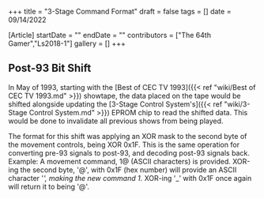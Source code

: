 +++
title = "3-Stage Command Format"
draft = false
tags = []
date = 09/14/2022

[Article]
startDate = ""
endDate = ""
contributors = ["The 64th Gamer","Ls2018-1"]
gallery = []
+++
<h2>Post-93 Bit Shift</h2>
In May of 1993, starting with the [Best of CEC TV 1993]({{< ref "wiki/Best of CEC TV 1993.md" >}}) showtape, the data placed on the tape would be shifted alongside updating the [3-Stage Control System's]({{< ref "wiki/3-Stage Control System.md" >}}) EPROM chip to read the shifted data. This would be done to invalidate all previous shows from being played.

The format for this shift was applying an XOR mask to the second byte of the movement controls, being XOR 0x1F. This is the same operation for converting pre-93 signals to post-93, and decoding post-93 signals back.
 Example:
 A movement command, 1@ (ASCII characters) is provided. XOR-ing the second byte, '@', with 0x1F (hex number) will provide an ASCII character '_', making the new command 1_. XOR-ing '_' with 0x1F once again will return it to being '@'.